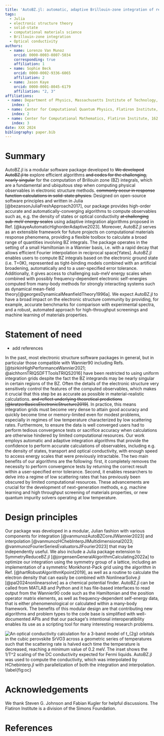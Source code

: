 ```yaml
---
title: 'AutoBZ.jl: automatic, adaptive Brillouin-zone integration of response functions using Wannier interpolation'
tags:
  - Julia
  - electronic structure theory
  - solid-state
  - computational materials science
  - Brillouin-zone integration
  - Optical conductivity
authors:
  - name: Lorenzo Van Munoz
    orcid: 0000-0003-0807-5034
    corresponding: true
    affiliation: 1
  - name: Sophie Beck
    orcid: 0000-0002-9336-6065
    affiliation: 2
  - name: Jason Kaye
    orcid: 0000-0001-8045-6179
    affiliation: "2, 3"
affiliations:
 - name: Department of Physics, Massachusetts Institute of Technology, 77 Massachusetts Avenue, Cambridge, MA 02139, USA
   index: 1
 - name: Center for Computational Quantum Physics, Flatiron Institute, 162 5th Avenue, New York, NY 10010, USA
   index: 2
 - name: Center for Computational Mathematics, Flatiron Institute, 162 5th Avenue, New York, NY 10010, USA
   index: 3
date: XXX 2024
bibliography: paper.bib
---
```


# Summary


AutoBZ.jl is a modular software package developed to ~~We developed AutoBZ.jl to~~ explore efficient algorithms ~~and codes for the
challenging, nearly singular~~ for the computation of Brillouin zone (BZ) integrals, which are a fundamental and ubiquitous step when computing physical observables in electronic structure methods. ~~commonly occur
in response function calculations in solid-state physics.~~
Designed on open-source software principles and written in Julia
[@bezansonJuliaFreshApproach2017], our package provides high-order accurate and
automatically-converging algorithms to compute observables such as, e.g. the density of states or optical conductivity ~~at challenging sub-meV energy scales~~ using adaptive integration algorithms
proposed in Ref. [@kayeAutomaticHighorderAdaptive2023].
Moreover, AutoBZ.jl serves as an extensible framework for future projects on computational
materials response phenomena, providing a flexible toolbox to calculate a broad range of quantities involving BZ integrals.
The package operates in the setting of a small Hamiltonian in a Wannier basis, i.e. with a rapid decay that allows efficient Fourier interpolation in reciprocal space[Yates].
AutoBZ.jl enables users to compute BZ integrals based on the electronic ground state (i.e. T=0K), represented as tight-binding models combined with an artificial broadening, automatically and to a user-specified error tolerance.
Additionally, it gives access to challenging sub-meV energy scales when combined with possibly frequency-dependent electronic self-energies computed from many-body methods for strongly interacting systems such as dynamical mean-field theory[@georgesDynamicalMeanfieldTheory1996a].
We expect AutoBZ.jl to have a broad impact on the electronic structure
community by providing, for example, accurate benchmarks for comparison with
experimental spectra, and a robust, automated approach for high-throughput
screenings and machine learning of materials properties.

<!---
and our goal is to use it to study strongly
interacting systems
with sufficient energy resolution, i.e. sub-meV, to elucidate the various
effects of interactions, dispersion, and spin-orbit coupling. In particular, we
believe the DMFT  community will benefit
from this package, either as a post-processing tool for experimental
predictions, such as the calculation presented in \autoref{fig:oc}, or as an
inner-loop calculation, such as for ensuring charge self-consistency.
-->

# Statement of need

- add references
<!---
In recent years, DFT codes combined with tools such as Wannier90
[@mostofiWannier90ToolObtaining2008]
have enabled high-throughput materials searches by robustly calculating the
electronic structure of crystalline solids from first principles
[@vitaleAutomatedHighthroughputWannierisation2020]. To
compare theory and experiment, the last step in predicting the electronic and
optical properties of these solids is calculating Brillouin-zone (BZ) integrals
to obtain quantities
such as the dielectric function, the density of states, and the Hall
conductivity.
-->

In the past, most electronic structure software packages in general, but in particular those compatible with Wannier90 including Refs. [@tsirkinHighPerformanceWannier2021; @aichhornTRIQSDFTToolsTRIQS2016] have been restricted to using uniform integration grids despite the fact the BZ integrands may be nearly singular in certain regions of the BZ.
Often the details of the electronic structure very sensitively
control the features of the computed observables, which makes it
crucial that this step be as
accurate as possible in material-realistic calculations. ~~and reflect underlying theoretical predictions
[@kratzerBasicsElectronicStructure2019]~~.
In practice, this means integration grids must become very dense to attain good
accuracy and quickly become time or memory-limited even for modest problems, especially in regimes of low temperature characterized by low scattering rates.
Furthermore, to ensure the data is well converged users had to perform tedious convergence tests or sacrifice accuracy when calculations are otherwise hindered by limited computational resources.
Our work employs automatic and adaptive integration algorithms that provide the
confidence to perform accurate calculations of observables, including e.g. the density of states, transport and optical conductivity, with enough speed to access energy scales that were previously intractable.
The two main benefits of our algorithms are the following: first, it completely removes the necessity to perform convergence tests by returning the correct result within a user-specified error tolerance. Second, it enables researchers to delve into a regime of low scattering rates that has previously been obscured by limited computational resources.
These advancements are crucial for the development of next-generation methods, e.g. machine learning and high throughput screening of materials properties, or new quantum impurity solvers operating at low temperature.

# Design principles

Our package was developed in a modular, Julian fashion with various components
for integration [@vanmunozAutoBZCoreJlWannier2023] and interpolation
[@vanmunozHChebInterpJlMultidimensional2023; @vanmunozFourierSeriesEvaluatorsJlFourier2023]
that may be independently useful.
We also include a Julia package extension to
SymmetryReduceBZ.jl [@jorgensenGeneralAlgorithmCalculating2022a]
to optimize our integration using the symmetry group of a lattice, including an
implementation of a symmetric Monkhorst-Pack grid using the algorithm in Ref.
[@hartRobustAlgorithmKpoint2019], as well as a routine to calculate
the electron density that can easily be combined with NonlinearSolve.jl
[@pal2024nonlinearsolve] as a chemical potential finder.
AutoBZ.jl can be called from MATLAB and Python and it has file-based
interfaces to read output from the Wannier90 code such as the Hamiltonian and the position operator matrix elements, as well as frequency-dependent self-energy
data, that is either phenomenological or calculated within a many-body framework. The benefits of this modular design are that contributing new algorithms
and problem types to the code base is simplified with well-documented APIs and
that our package's intentional interoperatibility enables its use as a
scripting tool for many interesting research problems.

![An optical conductivity calculation for a 3-band model of $t_{2g}$ orbitals in
the cubic perovskite SrVO3 across a geometric
series of temperatures such that the scattering rate is halved each time the
temperature is decreased, reaching a minimum value of 0.2 meV. 
The inset shows the $1/T^2$ scaling of the DC conductivity expected for Fermi liquids.
AutoBZ.jl
was used to compute the conductivity, which was interpolated by HChebinterp.jl
with parallelization of both the integration and interpolation. \label{fig:oc}](oc_fermiliquid.png)

# Acknowledgements

We thank Steven G. Johnson and Fabian Kugler for helpful discussions.
The Flatiron Institute is a division of the Simons Foundation. 

# References

